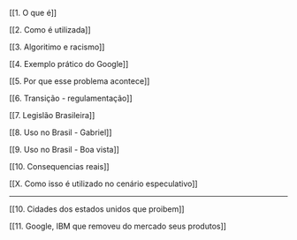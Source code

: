 [[1. O que é]]

[[2. Como é utilizada]]



[[3. Algoritimo e racismo]]

[[4. Exemplo prático do Google]]

[[5. Por que esse problema acontece]]



[[6. Transição - regulamentação]]

[[7. Legislão Brasileira]]



[[8. Uso no Brasil - Gabriel]]

[[9. Uso no Brasil - Boa vista]]

[[10. Consequencias reais]]

[[X. Como isso é utilizado no cenário especulativo]]

-----
[[10. Cidades dos estados unidos que proibem]]

[[11. Google, IBM que removeu do mercado seus produtos]]

